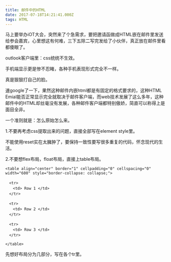 ```yaml
---
title: 邮件中的HTML
date: 2017-07-18T14:21:41.000Z
tags: HTML
---
```


马上要举办iOT大会，突然来了个急需求，要把邀请函做成HTML嵌在邮件里发送给参会嘉宾，心里想这有何难，三下五除二写完发给了小伙伴，真正放在邮件里看都傻眼了。

outlook客户端里：css统统不生效。

手机端显示更是惨不忍睹，各种手机表现形式完全不一样。

真是狠狠打自己的脸。

速google了一下，果然这种邮件内嵌html都是有固定的格式要求的，这种HTML Emial能否正常显示完全就取决于邮件客户端，而web技术发展了这么多年，这种邮件中的HTML却丝毫没有发展，各种邮件客户端都特别傲娇，简直可以称得上是面目全非。

一个准则就是：怎么原始怎么来。

1.不要再考虑css提取出来的问题，直接全部写在element style里。

不能使用reset实在太臃肿了，要保持一致性要写很多重复的代码，怀念现代的生活。

  
2.不要想flex布局，float布局，直接上table布局。

```
<table align="center" border="1" cellpadding="0" cellspacing="0" width="600" style="border-collapse: collapse;">

　<tr>
　　<td> Row 1 </td>
　</tr>

　<tr>
　　<td> Row 2 </td>
　</tr>

　<tr>
　　<td> Row 3 </td>
　</tr>

</table>
```

先想好布局分为几部分，写在各个tr里。



